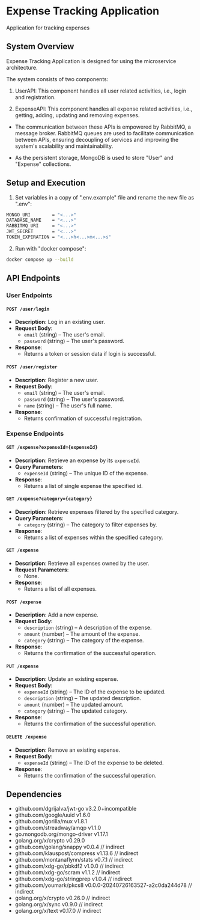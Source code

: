 # Expense Tracking Application

Application for tracking expenses

## System Overview

Expense Tracking Application is designed for using the microservice architecture.

The system consists of two components:

1. UserAPI: This component handles all user related activities, i.e., login and registration.

2. ExpenseAPI: This component handles all expense related activities, i.e., getting, adding, updating and removing expenses.

- The communication between these APIs is empowered by RabbitMQ, a message broker. RabbitMQ queues are used to facilitate communication between APIs, ensuring decoupling of services and improving the system's scalability and maintainability.

- As the persistent storage, MongoDB is used to store "User" and "Expense" collections.

## Setup and Execution

1. Set variables in a copy of ".env.example" file and rename the new file as ".env":
```sh
MONGO_URI        = "<...>"
DATABASE_NAME    = "<...>"
RABBITMQ_URI     = "<...>"
JWT_SECRET       = "<...>"
TOKEN_EXPIRATION = "<...>h<...>m<...>s"
```

2. Run with "docker compose":
```sh
docker compose up --build
```

## API Endpoints

### User Endpoints

#### `POST /user/login`
- **Description**: Log in an existing user.
- **Request Body**: 
  - `email` (string) – The user's email.
  - `password` (string) – The user's password.
- **Response**: 
  - Returns a token or session data if login is successful.

#### `POST /user/register`
- **Description**: Register a new user.
- **Request Body**: 
  - `email` (string) – The user's email.
  - `password` (string) – The user's password.
  - `name` (string) – The user's full name.
- **Response**: 
  - Returns confirmation of successful registration.

### Expense Endpoints

#### `GET /expense?expenseId={expenseId}`
- **Description**: Retrieve an expense by its `expenseId`.
- **Query Parameters**: 
  - `expenseId` (string) – The unique ID of the expense.
- **Response**: 
  - Returns a list of single expense the specified id.

#### `GET /expense?category={category}`
- **Description**: Retrieve expenses filtered by the specified category.
- **Query Parameters**: 
  - `category` (string) – The category to filter expenses by.
- **Response**: 
  - Returns a list of expenses within the specified category.

#### `GET /expense`
- **Description**: Retrieve all expenses owned by the user.
- **Request Parameters**: 
  - None.
- **Response**: 
  - Returns a list of all expenses.

#### `POST /expense`
- **Description**: Add a new expense.
- **Request Body**: 
  - `description` (string) – A description of the expense.
  - `amount` (number) – The amount of the expense.
  - `category` (string) – The category of the expense.
- **Response**: 
  - Returns the confirmation of the successful operation.

#### `PUT /expense`
- **Description**: Update an existing expense.
- **Request Body**: 
  - `expenseId` (string) – The ID of the expense to be updated.
  - `description` (string) – The updated description.
  - `amount` (number) – The updated amount.
  - `category` (string) – The updated category.
- **Response**: 
  - Returns the confirmation of the successful operation.

#### `DELETE /expense`
- **Description**: Remove an existing expense.
- **Request Body**: 
  - `expenseId` (string) – The ID of the expense to be deleted.
- **Response**: 
  - Returns the confirmation of the successful operation.

## Dependencies

- github.com/dgrijalva/jwt-go v3.2.0+incompatible
- github.com/google/uuid v1.6.0
- github.com/gorilla/mux v1.8.1
- github.com/streadway/amqp v1.1.0
- go.mongodb.org/mongo-driver v1.17.1
- golang.org/x/crypto v0.29.0
- github.com/golang/snappy v0.0.4 // indirect
- github.com/klauspost/compress v1.13.6 // indirect
- github.com/montanaflynn/stats v0.7.1 // indirect
- github.com/xdg-go/pbkdf2 v1.0.0 // indirect
- github.com/xdg-go/scram v1.1.2 // indirect
- github.com/xdg-go/stringprep v1.0.4 // indirect
- github.com/youmark/pkcs8 v0.0.0-20240726163527-a2c0da244d78 // indirect
- golang.org/x/crypto v0.26.0 // indirect
- golang.org/x/sync v0.9.0 // indirect
- golang.org/x/text v0.17.0 // indirect
